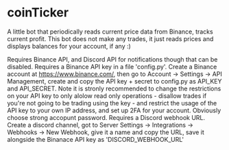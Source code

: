 # coinTicker
A little bot that periodically reads current price data from Binance, tracks current profit.
This bot does not make any trades, it just reads prices and displays balances for your account, if any :) 

Requires Binance API, and Discord API for notifications though that can be disabled.
Requires a Binance API key in a file 'config.py'. Create a Binance account at https://www.binance.com/, then go to Account -> Settings -> API Management, create and copy the API key + secret to config.py as API_KEY and API_SECRET.
Note it is stronly recommended to change the restrictions on your API key to only alolow read only operations - disallow trades if you're not going to be trading using the key - and restrict the usage of the API key to your own IP address, and set up 2FA for your account. Obviously choose strong accopunt password.
Requires a Discord webhook URL. Create a discord channel, got to Server Settings -> Integrations -> Webhooks -> New Webhook, give it a name and copy the URL, save it alongside the Binanace API key as 'DISCORD_WEBHOOK_URL'



